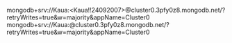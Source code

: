 mongodb+srv://Kaua:<Kaua!!24092007>@cluster0.3pfy0z8.mongodb.net/?retryWrites=true&w=majority&appName=Cluster0
mongodb+srv://Kaua:<Kauals24092007>@cluster0.3pfy0z8.mongodb.net/?retryWrites=true&w=majority&appName=Cluster0